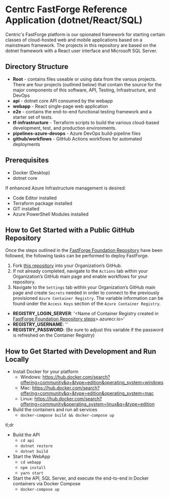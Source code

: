 # Centrc FastForge Reference Application (dotnet/React/SQL)
Centric's FastForge platform is our opionated framework for starting certain classes of cloud-hosted web and mobile applications based on a mainstream framework. The projects in this repository are based on the dotnet framework with a React user interface and Microsoft SQL Server.

## Directory Structure
* **Root** - contains files useable or using data from the varous projects. There are four projects (outlined below) that contain the source for the major components of this software, API, Testing, Infrastructure, and DevOps
* **api** - dotnet core API consumed by the webapp
* **webapp** - React single-page web application
* **e2e** - contains the  end-to-end functional testing framework and a starter set of tests.
* **tf-infrastructure** - Terraform scripts to build the various cloud-based development, test, and production environments.
* **pipelines-azure-devops** - Azure DevOps build-pipeline files
* **github/workflows** - GitHub Actions workflows for automated deployments

## Prerequisites
* Docker (Desktop)
* dotnet core

If enhanced Azure Infrastructure management is desired: 
* Code Editor installed 
* Terraform package installed
* GIT installed
* Azure PowerShell Modules installed

## How to Get Started with a Public GitHub Repository
Once the steps outlined in the [FastForge Foundation Repository](https://github.com/centricconsulting/FastForge-Foundation/blob/main/tf-GitHub/readme.md) have been followed, the following tasks can be performed to deploy FastForge. 
1. Fork [this repository](https://github.com/centricconsulting/FastForge-ReferenceApp-dotnet) into your Organization’s GitHub.
2. If not already completed, navigate to the ```Actions``` tab within your Organization’s GitHub main page and enable workflows for your repository.
3. Navigate to the ```Settings``` tab within your Organization’s GitHub main page and create ```Secrets``` needed in order to connect to the previously provisioned ```Azure Container Registry```. The variable information can be found under the ```Access Keys``` section of the ```Azure Container Registry```.
* **REGISTRY_LOGIN_SERVER**: '<Name of Container Registry created in [FastForge Foundation Repository steps](https://github.com/centricconsulting/FastForge-Foundation/blob/main/tf-GitHub/readme.md)>.azurecr.io>'
* **REGISTRY_USERNAME**: '<Chosen Username>'
* **REGISTRY_PASSWORD**: <Chosen Password> (Be sure to adjust this variable if the password is refreshed on the Container Registry)



## How to Get Started with Development and Run Locally
* Install Docker for your platform
  * Windows: https://hub.docker.com/search?offering=community&q=&type=edition&operating_system=windows
  * Mac: https://hub.docker.com/search?offering=community&q=&type=edition&operating_system=mac
  * Linux: https://hub.docker.com/search?offering=community&operating_system=linux&q=&type=edition
* Build the containers and run all services
  * `docker-compose build && docker-compose up`

tl;dr

* Build the API
  * `cd api`
  * `dotnet restore`
  * `dotnet build`
* Start the WebApp
  * `cd webapp`
  * `npm install`
  * `yarn start`
* Start the API, SQL Server, and execute the end-to-end in Docker containers via Docker Compose
  * `docker-compose up`
